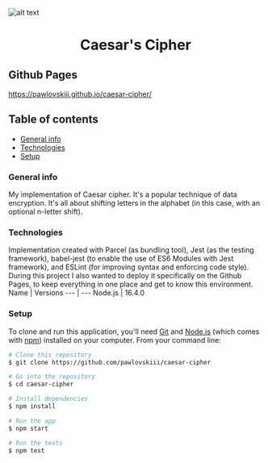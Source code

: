 ![alt text](https://miro.medium.com/max/2240/1*Q-Kh2aE-BomHiU6L9d8EDQ.jpeg)

<h1 align="center">
    Caesar's Cipher  
</h1
<p></p>

## Github Pages

https://pawlovskiii.github.io/caesar-cipher/

## Table of contents

- [General info](#general-info)
- [Technologies](#technologies)
- [Setup](#setup)

### General info

My implementation of Caesar cipher. It's a popular technique of data encryption. It's all about shifting letters in the alphabet (in this case, with an optional n-letter shift).

### Technologies

Implementation created with Parcel (as bundling tool), Jest (as the testing framework), babel-jest (to enable the use of ES6 Modules with Jest framework), and ESLint (for improving syntax and enforcing code style). During this project I also wanted to deploy it specifically on the Github Pages, to keep everything in one place and get to know this environment.
Name | Versions
--- | ---
Node.js | 16.4.0

### Setup

To clone and run this application, you'll need [Git](https://git-scm.com) and [Node.js](https://nodejs.org/en/download/) (which comes with [npm](http://npmjs.com)) installed on your computer. From your command line:

```bash
# Clone this repository
$ git clone https://github.com/pawlovskiii/caesar-cipher

# Go into the repository
$ cd caesar-cipher

# Install dependencies
$ npm install

# Run the app
$ npm start

# Run the tests
$ npm test
```
